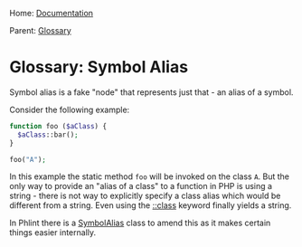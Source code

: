 
Home: [Documentation](/documentation/index.md)

Parent: [Glossary](/documentation/glossary/index.md)


Glossary: Symbol Alias
======================

Symbol alias is a fake "node" that represents just that - an alias of a symbol.

Consider the following example:

```php
function foo ($aClass) {
  $aClass::bar();
}

foo("A");
```

In this example the static method `foo` will be invoked on the class `A`.
But the only way to provide an "alias of a class" to a function in PHP is using a
string - there is not way to explicitly specify a class alias which would be
different from a string. Even using the [::class](https://wiki.php.net/rfc/class_name_scalars)
keyword finally yields a string.

In Phlint there is a [SymbolAlias](/code/phlint/node/SymbolAlias.php) class to amend this
as it makes certain things easier internally.

